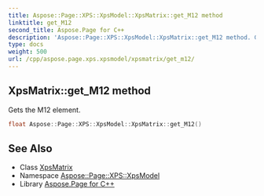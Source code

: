 ```yaml
---
title: Aspose::Page::XPS::XpsModel::XpsMatrix::get_M12 method
linktitle: get_M12
second_title: Aspose.Page for C++
description: 'Aspose::Page::XPS::XpsModel::XpsMatrix::get_M12 method. Gets the M12 element in C++.'
type: docs
weight: 500
url: /cpp/aspose.page.xps.xpsmodel/xpsmatrix/get_m12/
---
```

## XpsMatrix::get_M12 method


Gets the M12 element.

```cpp
float Aspose::Page::XPS::XpsModel::XpsMatrix::get_M12()
```

## See Also

* Class [XpsMatrix](../)
* Namespace [Aspose::Page::XPS::XpsModel](../../)
* Library [Aspose.Page for C++](../../../)
